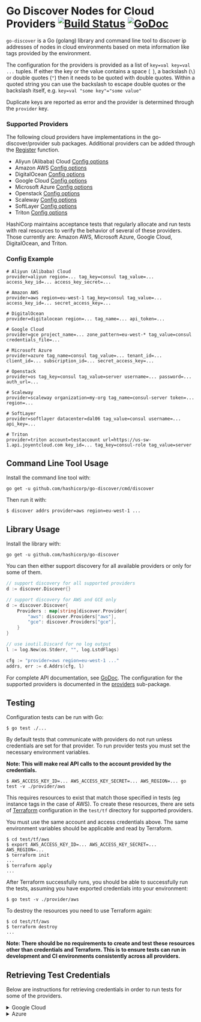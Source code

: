 # Go Discover Nodes for Cloud Providers [![Build Status](https://travis-ci.org/hashicorp/go-discover.svg?branch=master)](https://travis-ci.org/hashicorp/go-discover) [![GoDoc](https://godoc.org/github.com/hashicorp/go-discover?status.svg)](https://godoc.org/github.com/hashicorp/go-discover)


`go-discover` is a Go (golang) library and command line tool to discover
ip addresses of nodes in cloud environments based on meta information
like tags provided by the environment.

The configuration for the providers is provided as a list of `key=val key=val
...` tuples. If either the key or the value contains a space (` `), a backslash
(`\`) or double quotes (`"`) then it needs to be quoted with double quotes.
Within a quoted string you can use the backslash to escape double quotes or the
backslash itself, e.g. `key=val "some key"="some value"`

Duplicate keys are reported as error and the provider is determined through the
`provider` key.

### Supported Providers

The following cloud providers have implementations in the go-discover/provider
sub packages. Additional providers can be added through the
[Register](https://godoc.org/github.com/hashicorp/go-discover#Register)
function.

 * Aliyun (Alibaba) Cloud [Config options](https://github.com/hashicorp/go-discover/blob/master/provider/aliyun/aliyun_discover.go#L15-L28)
 * Amazon AWS [Config options](https://github.com/hashicorp/go-discover/blob/master/provider/aws/aws_discover.go#L19-L33)
 * DigitalOcean [Config options](https://github.com/hashicorp/go-discover/blob/master/provider/digitalocean/digitalocean_discover.go#L16-L24)
 * Google Cloud [Config options](https://github.com/hashicorp/go-discover/blob/master/provider/gce/gce_discover.go#L17-L37)
 * Microsoft Azure [Config options](https://github.com/hashicorp/go-discover/blob/master/provider/azure/azure_discover.go#L16-L37)
 * Openstack [Config options](https://github.com/hashicorp/go-discover/blob/master/provider/os/os_discover.go#L23-L38)
 * Scaleway [Config options](https://github.com/hashicorp/go-discover/blob/master/provider/scaleway/scaleway_discover.go#L14-L22)
 * SoftLayer [Config options](https://github.com/hashicorp/go-discover/blob/master/provider/softlayer/softlayer_discover.go#L16-L25)
 * Triton [Config options](https://github.com/hashicorp/go-discover/blob/master/provider/triton/triton_discover.go#L17-L27)

HashiCorp maintains acceptance tests that regularly allocate and run tests with
real resources to verify the behavior of several of these providers. Those
currently are: Amazon AWS, Microsoft Azure, Google Cloud, DigitalOcean, and Triton.

### Config Example

```
# Aliyun (Alibaba) Cloud
provider=aliyun region=... tag_key=consul tag_value=... access_key_id=... access_key_secret=...

# Amazon AWS
provider=aws region=eu-west-1 tag_key=consul tag_value=... access_key_id=... secret_access_key=...

# DigitalOcean
provider=digitalocean region=... tag_name=... api_token=...

# Google Cloud
provider=gce project_name=... zone_pattern=eu-west-* tag_value=consul credentials_file=...

# Microsoft Azure
provider=azure tag_name=consul tag_value=... tenant_id=... client_id=... subscription_id=... secret_access_key=...

# Openstack
provider=os tag_key=consul tag_value=server username=... password=... auth_url=...

# Scaleway
provider=scaleway organization=my-org tag_name=consul-server token=... region=...

# SoftLayer
provider=softlayer datacenter=dal06 tag_value=consul username=... api_key=...

# Triton
provider=triton account=testaccount url=https://us-sw-1.api.joyentcloud.com key_id=... tag_key=consul-role tag_value=server

```

## Command Line Tool Usage

Install the command line tool with:

```
go get -u github.com/hashicorp/go-discover/cmd/discover
```

Then run it with:

```
$ discover addrs provider=aws region=eu-west-1 ...
```

## Library Usage

Install the library with:

```
go get -u github.com/hashicorp/go-discover
```

You can then either support discovery for all available providers
or only for some of them.

```go
// support discovery for all supported providers
d := discover.Discover{}

// support discovery for AWS and GCE only
d := discover.Discover{
	Providers : map[string]discover.Provider{
		"aws": discover.Providers["aws"],
		"gce": discover.Providers["gce"],
	}
}

// use ioutil.Discard for no log output
l := log.New(os.Stderr, "", log.LstdFlags)

cfg := "provider=aws region=eu-west-1 ..."
addrs, err := d.Addrs(cfg, l)
```

For complete API documentation, see
[GoDoc](https://godoc.org/github.com/hashicorp/go-discover). The configuration
for the supported providers is documented in the
[providers](https://godoc.org/github.com/hashicorp/go-discover/provider)
sub-package.

## Testing

Configuration tests can be run with Go:

```
$ go test ./...
```

By default tests that communicate with providers do not run unless credentials
are set for that provider. To run provider tests you must set the necessary
environment variables.

**Note: This will make real API calls to the account provided by the credentials.**

```
$ AWS_ACCESS_KEY_ID=... AWS_ACCESS_KEY_SECRET=... AWS_REGION=... go test -v ./provider/aws
```

This requires resources to exist that match those specified in tests
(eg instance tags in the case of AWS). To create these resources,
there are sets of [Terraform](https://www.terraform.io) configuration
in the `test/tf` directory for supported providers.

You must use the same account and access credentials above. The same
environment variables should be applicable and read by Terraform.

```
$ cd test/tf/aws
$ export AWS_ACCESS_KEY_ID=... AWS_ACCESS_KEY_SECRET=... AWS_REGION=...
$ terraform init
...
$ terraform apply
...
```

After Terraform successfully runs, you should be able to successfully
run the tests, assuming you have exported credentials into
your environment:

```
$ go test -v ./provider/aws
```

To destroy the resources you need to use Terraform again:

```
$ cd test/tf/aws
$ terraform destroy
...
```

**Note: There should be no requirements to create and test these resources other
than credentials and Terraform. This is to ensure tests can run in development
and CI environments consistently across all providers.**

## Retrieving Test Credentials

Below are instructions for retrieving credentials in order to run
tests for some of the providers.

<details>
  <summary>Google Cloud</summary>

1. Go to https://console.cloud.google.com/
1. IAM &amp; Admin / Settings:
    * Create Project, e.g. `discover`
    * Write down the `Project ID`, e.g. `discover-xxx`
1. Billing: Ensure that the project is linked to a billing account
1. API Manager / Dashboard: Enable the following APIs
    * Google Compute Engine API
1. IAM &amp; Admin / Service Accounts: Create Service Account
    * Service account name: `admin`
    * Roles:
        * `Project/Service Account Actor`
        * `Compute Engine/Compute Instance Admin (v1)`
        * `Compute Engine/Compute Security Admin`
    * Furnish a new private key: `yes`
    * Key type: `JSON`
1. The credentials file `discover-xxx.json` will have been downloaded
   automatically to your machine
1. Source the contents of the credentials file into the `GOOGLE_CREDENTIALS`
   environment variable

</details>

<details>
  <summary>Azure</summary>
See also the [Terraform provider documentation](https://www.terraform.io/docs/providers/azurerm/index.html#creating-credentials).

```shell
# Install Azure CLI (https://github.com/Azure/azure-cli)
curl -L https://aka.ms/InstallAzureCli | bash

# 1. Login
$ az login

# 2. Get SubscriptionID
$ az account list
[
  {
    "cloudName": "AzureCloud",
    "id": "subscription_id",
    "isDefault": true,
    "name": "Gratis versie",
    "state": "Enabled",
    "tenantId": "tenant_id",
    "user": {
      "name": "user@email.com",
      "type": "user"
    }
  }
]

# 3. Switch to subscription
$ az account set --subscription="subscription_id"

# 4. Create ClientID and Secret
$ az ad sp create-for-rbac --role="Contributor" --scopes="/subscriptions/subscription_id"
{
  "appId": "client_id",
  "displayName": "azure-cli-2017-07-18-16-51-43",
  "name": "http://azure-cli-2017-07-18-16-51-43",
  "password": "client_secret",
  "tenant": "tenant_id"
}

# 5. Export the Credentials for the client
export ARM_CLIENT_ID=client_id
export ARM_CLIENT_SECRET=client_secret
export ARM_TENANT_ID=tenant_id
export ARM_SUBSCRIPTION_ID=subscription_id

# 6. Test the credentials
$ az vm list-sizes --location 'West Europe'
```
</details>
